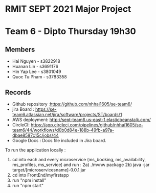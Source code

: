 # RMIT SEPT 2021 Major Project

# Team 6 - Dipto Thursday 19h30

## Members
* Hai Nguyen - s3822918
* Huanan Lin - s3691176
* Hin Yap Lee - s3801049
* Quoc Tu Pham - s3783358

## Records

* Github repository :https://github.com/nhhai1605/se-team6/
* jira Board : https://se-team6.atlassian.net/jira/software/projects/ST/boards/1
* AWS deployment: http://sept-team6.us-east-1.elasticbeanstalk.com/
* CircleCI: https://app.circleci.com/pipelines/github/nhhai1605/se-team6/44/workflows/d0b0d84e-188b-49fb-a97a-dbae8587c15c/jobs/44
* Google Docs : Docs file included in Jira board.
  

To run the application locally : 
1) cd into each and every microservice (ms_booking, ms_availability, ms_profiles, ms_service) and run :
2a) ./mvnw package
2b) java -jar target/[microservicesname]-0.0.1.jar
3) cd into FrontEnd/myfirstapp
4) run "npm install"
5) run "npm start"




